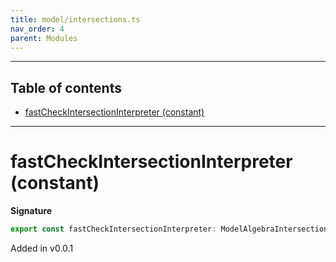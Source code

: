 ```yaml
---
title: model/intersections.ts
nav_order: 4
parent: Modules
---
```


---

<h2 class="text-delta">Table of contents</h2>

- [fastCheckIntersectionInterpreter (constant)](#fastcheckintersectioninterpreter-constant)

---

# fastCheckIntersectionInterpreter (constant)

**Signature**

```ts
export const fastCheckIntersectionInterpreter: ModelAlgebraIntersection1<FastCheckURI> = ...
```

Added in v0.0.1

